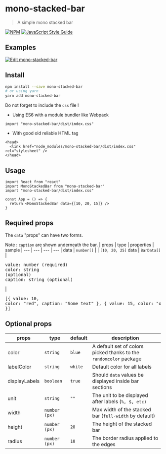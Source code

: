 # mono-stacked-bar

> A simple mono stacked bar

[![NPM](https://img.shields.io/npm/v/mono-stacked-bar.svg)](https://www.npmjs.com/package/mono-stacked-bar) [![JavaScript Style Guide](https://img.shields.io/badge/code_style-standard-brightgreen.svg)](https://standardjs.com)

## Examples

[![Edit mono-stacked-bar](https://codesandbox.io/static/img/play-codesandbox.svg)](https://codesandbox.io/s/mono-stacked-bar-cjllp?fontsize=14&hidenavigation=1&theme=dark&view=preview)

## Install

```bash
npm install --save mono-stacked-bar
# or using yarn
yarn add mono-stacked-bar
```

Do not forget to include the `css` file !

- Using ES6 with a module bundler like Webpack

```tsx
import "mono-stacked-bar/dist/index.css"
```

- With good old reliable HTML tag

```tsx
<head>
  <link href="node_modules/mono-stacked-bar/dist/index.css" rel="stylesheet" />
</head>
```

## Usage

```tsx
import React from "react"
import MonoStackedBar from "mono-stacked-bar"
import "mono-stacked-bar/dist/index.css"

const App = () => {
  return <MonoStackedBar data={[10, 20, 15]} />
}
```

## Required props

The `data` "props" can have two forms.

Note : `caption` are shown underneath the bar.
| props | type | properties | sample |
--- | --- | --- | --- |
data | `number[]` | | `[10, 20, 25]`
data | `BarData[]` | <pre>value: number (required)<br/>color: string (optional)<br/>caption: string (optional)</pre> | <pre>[{ value: 10, color: "red", caption: "Some text" }, { value: 15, color: "orange" }]</pre>

## Optional props

| props         | type          | default | description                                                        |
| ------------- | ------------- | ------- | ------------------------------------------------------------------ |
| color         | `string`      | `blue`  | A default set of colors picked thanks to the `randomcolor` package |
| labelColor    | `string`      | `white` | Default color for all labels                                       |
| displayLabels | `boolean`     | `true`  | Should `data` values be displayed inside bar sections              |
| unit          | `string`      | `""`    | The unit to be displayed after labels (`%, $, etc)`                |
| width         | `number (px)` |         | Max width of the stacked bar (`full-width` by default)             |
| height        | `number (px)` | `20`    | The height of the stacked bar                                      |
| radius        | `number (px)` | `10`    | The border radius applied to the edges                             |
